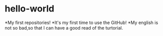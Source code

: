 # hello-world
*My first repositories!
*It's my first time to use the GitHub!
*My english is not so bad,so that I can have a good read of the turtorial.
